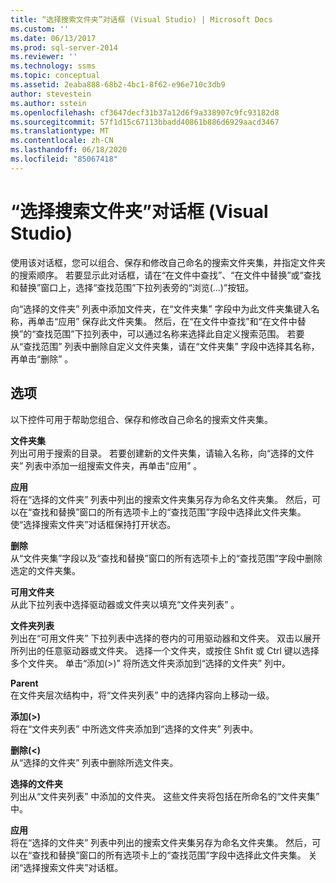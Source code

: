 ```yaml
---
title: “选择搜索文件夹”对话框 (Visual Studio) | Microsoft Docs
ms.custom: ''
ms.date: 06/13/2017
ms.prod: sql-server-2014
ms.reviewer: ''
ms.technology: ssms
ms.topic: conceptual
ms.assetid: 2eaba888-68b2-4bc1-8f62-e96e710c3db9
author: stevestein
ms.author: sstein
ms.openlocfilehash: cf3647decf31b37a12d6f9a338907c9fc93182d8
ms.sourcegitcommit: 57f1d15c67113bbadd40861b886d6929aacd3467
ms.translationtype: MT
ms.contentlocale: zh-CN
ms.lasthandoff: 06/18/2020
ms.locfileid: "85067418"
---
```

# <a name="choose-search-folders-dialog-box-visual-studio"></a>“选择搜索文件夹”对话框 (Visual Studio)
  使用该对话框，您可以组合、保存和修改自己命名的搜索文件夹集，并指定文件夹的搜索顺序。 若要显示此对话框，请在“在文件中查找”、“在文件中替换”或“查找和替换”窗口上，选择“查找范围”下拉列表旁的“浏览(...)”按钮。  
  
 向“选择的文件夹”  列表中添加文件夹，在“文件夹集”  字段中为此文件夹集键入名称，再单击“应用”  保存此文件夹集。 然后，在“在文件中查找”和“在文件中替换”的“查找范围”下拉列表中，可以通过名称来选择此自定义搜索范围。 若要从“查找范围”  列表中删除自定义文件夹集，请在“文件夹集”  字段中选择其名称，再单击“删除”  。  
  
## <a name="options"></a>选项  
 以下控件可用于帮助您组合、保存和修改自己命名的搜索文件夹集。  
  
 **文件夹集**  
 列出可用于搜索的目录。 若要创建新的文件夹集，请输入名称，向“选择的文件夹”  列表中添加一组搜索文件夹，再单击“应用”  。  
  
 **应用**  
 将在“选择的文件夹”  列表中列出的搜索文件夹集另存为命名文件夹集。 然后，可以在“查找和替换”窗口的所有选项卡上的“查找范围”字段中选择此文件夹集。 使“选择搜索文件夹”对话框保持打开状态。  
  
 **删除**  
 从“文件夹集”字段以及“查找和替换”窗口的所有选项卡上的“查找范围”字段中删除选定的文件夹集。  
  
 **可用文件夹**  
 从此下拉列表中选择驱动器或文件夹以填充“文件夹列表”  。  
  
 **文件夹列表**  
 列出在“可用文件夹”  下拉列表中选择的卷内的可用驱动器和文件夹。 双击以展开所列出的任意驱动器或文件夹。 选择一个文件夹，或按住 Shfit 或 Ctrl 键以选择多个文件夹。 单击“添加(>)”  将所选文件夹添加到“选择的文件夹”  列中。  
  
 **Parent**  
 在文件夹层次结构中，将“文件夹列表”  中的选择内容向上移动一级。  
  
 **添加(>)**  
 将在“文件夹列表”  中所选文件夹添加到“选择的文件夹”  列表中。  
  
 **删除(<)**  
 从“选择的文件夹”  列表中删除所选文件夹。  
  
 **选择的文件夹**  
 列出从“文件夹列表”  中添加的文件夹。 这些文件夹将包括在所命名的“文件夹集”  中。  
  
 **应用**  
 将在“选择的文件夹”  列表中列出的搜索文件夹集另存为命名文件夹集。 然后，可以在“查找和替换”窗口的所有选项卡上的“查找范围”字段中选择此文件夹集。 关闭“选择搜索文件夹”对话框。  
